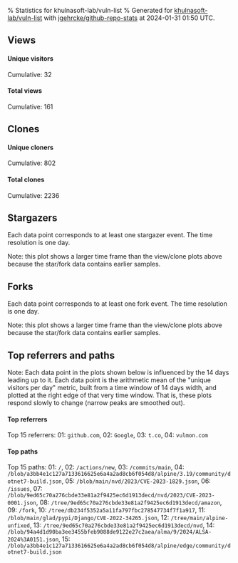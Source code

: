 % Statistics for khulnasoft-lab/vuln-list
% Generated for [khulnasoft-lab/vuln-list](https://github.com/khulnasoft-lab/vuln-list) with [jgehrcke/github-repo-stats](https://github.com/jgehrcke/github-repo-stats) at 2024-01-31 01:50 UTC.


## Views

#### Unique visitors
<div id="chart_views_unique" class="full-width-chart"></div>

Cumulative: 32

#### Total views
<div id="chart_views_total" class="full-width-chart"></div>

Cumulative: 161

<div class="pagebreak-for-print"> </div>

## Clones

#### Unique cloners
<div id="chart_clones_unique" class="full-width-chart"></div>

Cumulative: 802

#### Total clones
<div id="chart_clones_total" class="full-width-chart"></div>

Cumulative: 2236



<div class="pagebreak-for-print"> </div>



## Stargazers

Each data point corresponds to at least one stargazer event.
The time resolution is one day.

<div id="chart_stargazers" class="full-width-chart"></div>


Note: this plot shows a larger time frame than the view/clone plots above because the star/fork data contains earlier samples.



## Forks

Each data point corresponds to at least one fork event.
The time resolution is one day.

<div id="chart_forks" class="full-width-chart"></div>


Note: this plot shows a larger time frame than the view/clone plots above because the star/fork data contains earlier samples.



<div class="pagebreak-for-print"> </div>



## Top referrers and paths


Note: Each data point in the plots shown below is influenced by the 14 days
leading up to it. Each data point is the arithmetic mean of the "unique
visitors per day" metric, built from a time window of 14 days width, and
plotted at the right edge of that very time window. That is, these plots
respond slowly to change (narrow peaks are smoothed out).




#### Top referrers


<div id="chart_referrers_top_n_alltime" class="full-width-chart"></div>

Top 15 referrers: 01: `github.com`, 02: `Google`, 03: `t.co`, 04: `vulmon.com`





#### Top paths


<div id="chart_paths_top_n_alltime" class="full-width-chart"></div>

Top 15 paths: 01: `/`, 02: `/actions/new`, 03: `/commits/main`, 04: `/blob/a3bb4e1c127a7133616625e6a4a2ad8cb6f054d8/alpine/3.19/community/dotnet7-build.json`, 05: `/blob/main/nvd/2023/CVE-2023-1829.json`, 06: `/issues`, 07: `/blob/9ed65c70a276cbde33e81a2f9425ec6d1913decd/nvd/2023/CVE-2023-0001.json`, 08: `/tree/9ed65c70a276cbde33e81a2f9425ec6d1913decd/amazon`, 09: `/fork`, 10: `/tree/db234f5352a5a11fa797fbc278547734f7f1a917`, 11: `/blob/main/glad/pypi/Django/CVE-2022-34265.json`, 12: `/tree/main/alpine-unfixed`, 13: `/tree/9ed65c70a276cbde33e81a2f9425ec6d1913decd/nvd`, 14: `/blob/94a4d1d90ba3ee3455bfeb9088de9122e27c2aea/alma/9/2024/ALSA-2024%3A0151.json`, 15: `/blob/a3bb4e1c127a7133616625e6a4a2ad8cb6f054d8/alpine/edge/community/dotnet7-build.json`


<script type="text/javascript">
    vegaEmbed('#chart_views_unique', {"$schema": "https://vega.github.io/schema/vega-lite/v4.17.0.json", "config": {"arc": {"fill": "#1b1e23"}, "area": {"fill": "#1b1e23"}, "axisBottom": {"domainColor": "#a9b4c4", "gridColor": "#a9b4c4", "labelColor": "#1b1e23", "labelFont": "relative-mono-11-pitch-pro, Menlo, monospace", "tickColor": "#a9b4c4", "titleColor": "#1b1e23", "titleFont": "relative-mono-11-pitch-pro, Menlo, monospace"}, "axisLeft": {"domainColor": "#a9b4c4", "gridColor": "#a9b4c4", "labelColor": "#1b1e23", "labelFont": "relative-mono-11-pitch-pro, Menlo, monospace", "tickColor": "#a9b4c4", "titleColor": "#1b1e23", "titleFont": "relative-mono-11-pitch-pro, Menlo, monospace"}, "axisX": {"grid": false}, "axisY": {"grid": false, "labelBound": true}, "background": "#FFFFFF", "group": {"fill": "#FFFFFF"}, "header": {"fontWeight": 400, "labelFont": "relative-mono-11-pitch-pro, Menlo, monospace", "titleFont": "relative-mono-11-pitch-pro, Menlo, monospace"}, "legend": {"labelFont": "relative-mono-11-pitch-pro, Menlo, monospace", "symbolSize": 200, "symbolType": "circle", "titleFont": "relative-mono-11-pitch-pro, Menlo, monospace"}, "line": {"color": "#1b1e23", "stroke": "#1b1e23"}, "path": {"stroke": "#1b1e23"}, "point": {"color": "#1b1e23", "cursor": "pointer", "filled": true, "size": 20}, "range": {"category": ["#85a2f7", "#ea9755", "#7eb36a", "#f07071", "#bc85d9", "#e587b6", "#a9b4c4", "#d4c05e", "#64b9c4"]}, "style": {"bar": {"fill": "#1b1e23"}, "text": {"font": "relative-mono-11-pitch-pro, Menlo, monospace", "fontWeight": 400}}, "symbol": {"shape": "circle"}, "title": {"anchor": "start", "font": "relative-mono-11-pitch-pro, Menlo, monospace", "fontWeight": 400}, "trail": {"color": "#1b1e23", "stroke": "#1b1e23"}, "view": {"stroke": null}}, "data": {"name": "data-cc42e04241f403ff7c2146c8383f7d84"}, "datasets": {"data-cc42e04241f403ff7c2146c8383f7d84": [{"time": "2023-12-21T00:00:00+00:00", "views_total": 0, "views_unique": 0}, {"time": "2023-12-22T00:00:00+00:00", "views_total": 23, "views_unique": 1}, {"time": "2023-12-23T00:00:00+00:00", "views_total": 0, "views_unique": 0}, {"time": "2023-12-24T00:00:00+00:00", "views_total": 3, "views_unique": 1}, {"time": "2023-12-25T00:00:00+00:00", "views_total": 1, "views_unique": 1}, {"time": "2023-12-26T00:00:00+00:00", "views_total": 0, "views_unique": 0}, {"time": "2023-12-27T00:00:00+00:00", "views_total": 4, "views_unique": 2}, {"time": "2023-12-28T00:00:00+00:00", "views_total": 6, "views_unique": 1}, {"time": "2023-12-29T00:00:00+00:00", "views_total": 19, "views_unique": 3}, {"time": "2023-12-30T00:00:00+00:00", "views_total": 0, "views_unique": 0}, {"time": "2023-12-31T00:00:00+00:00", "views_total": 1, "views_unique": 1}, {"time": "2024-01-01T00:00:00+00:00", "views_total": 0, "views_unique": 0}, {"time": "2024-01-02T00:00:00+00:00", "views_total": 1, "views_unique": 1}, {"time": "2024-01-03T00:00:00+00:00", "views_total": 2, "views_unique": 1}, {"time": "2024-01-04T00:00:00+00:00", "views_total": 5, "views_unique": 2}, {"time": "2024-01-05T00:00:00+00:00", "views_total": 43, "views_unique": 2}, {"time": "2024-01-06T00:00:00+00:00", "views_total": 0, "views_unique": 0}, {"time": "2024-01-07T00:00:00+00:00", "views_total": 0, "views_unique": 0}, {"time": "2024-01-08T00:00:00+00:00", "views_total": 2, "views_unique": 1}, {"time": "2024-01-09T00:00:00+00:00", "views_total": 0, "views_unique": 0}, {"time": "2024-01-10T00:00:00+00:00", "views_total": 2, "views_unique": 1}, {"time": "2024-01-11T00:00:00+00:00", "views_total": 0, "views_unique": 0}, {"time": "2024-01-12T00:00:00+00:00", "views_total": 0, "views_unique": 0}, {"time": "2024-01-13T00:00:00+00:00", "views_total": 1, "views_unique": 1}, {"time": "2024-01-14T00:00:00+00:00", "views_total": 0, "views_unique": 0}, {"time": "2024-01-15T00:00:00+00:00", "views_total": 10, "views_unique": 2}, {"time": "2024-01-16T00:00:00+00:00", "views_total": 0, "views_unique": 0}, {"time": "2024-01-17T00:00:00+00:00", "views_total": 1, "views_unique": 1}, {"time": "2024-01-18T00:00:00+00:00", "views_total": 0, "views_unique": 0}, {"time": "2024-01-19T00:00:00+00:00", "views_total": 3, "views_unique": 1}, {"time": "2024-01-20T00:00:00+00:00", "views_total": 0, "views_unique": 0}, {"time": "2024-01-21T00:00:00+00:00", "views_total": 1, "views_unique": 1}, {"time": "2024-01-22T00:00:00+00:00", "views_total": 4, "views_unique": 2}, {"time": "2024-01-23T00:00:00+00:00", "views_total": 0, "views_unique": 0}, {"time": "2024-01-24T00:00:00+00:00", "views_total": 0, "views_unique": 0}, {"time": "2024-01-26T00:00:00+00:00", "views_total": 15, "views_unique": 1}, {"time": "2024-01-27T00:00:00+00:00", "views_total": 1, "views_unique": 1}, {"time": "2024-01-28T00:00:00+00:00", "views_total": 6, "views_unique": 1}, {"time": "2024-01-29T00:00:00+00:00", "views_total": 1, "views_unique": 1}, {"time": "2024-01-30T00:00:00+00:00", "views_total": 6, "views_unique": 2}]}, "encoding": {"tooltip": [{"field": "views_unique", "format": ".1f", "title": "views (u)", "type": "quantitative"}, {"field": "time", "format": "%B %e, %Y", "title": "date", "type": "temporal"}], "x": {"axis": {"labelAngle": 25}, "field": "time", "scale": {"domain": ["2023-12-21", "2024-01-30"]}, "timeUnit": "yearmonthdate", "title": "date", "type": "temporal"}, "y": {"axis": {}, "field": "views_unique", "scale": {"domain": [0, 3.3000000000000003], "type": "linear", "zero": true}, "title": "unique views per day", "type": "quantitative"}}, "height": 200, "mark": {"point": true, "type": "line"}, "padding": 10, "width": "container"}, {"actions": false, "renderer": "svg"}).catch(console.error);
vegaEmbed('#chart_views_total', {"$schema": "https://vega.github.io/schema/vega-lite/v4.17.0.json", "config": {"arc": {"fill": "#1b1e23"}, "area": {"fill": "#1b1e23"}, "axisBottom": {"domainColor": "#a9b4c4", "gridColor": "#a9b4c4", "labelColor": "#1b1e23", "labelFont": "relative-mono-11-pitch-pro, Menlo, monospace", "tickColor": "#a9b4c4", "titleColor": "#1b1e23", "titleFont": "relative-mono-11-pitch-pro, Menlo, monospace"}, "axisLeft": {"domainColor": "#a9b4c4", "gridColor": "#a9b4c4", "labelColor": "#1b1e23", "labelFont": "relative-mono-11-pitch-pro, Menlo, monospace", "tickColor": "#a9b4c4", "titleColor": "#1b1e23", "titleFont": "relative-mono-11-pitch-pro, Menlo, monospace"}, "axisX": {"grid": false}, "axisY": {"grid": false, "labelBound": true}, "background": "#FFFFFF", "group": {"fill": "#FFFFFF"}, "header": {"fontWeight": 400, "labelFont": "relative-mono-11-pitch-pro, Menlo, monospace", "titleFont": "relative-mono-11-pitch-pro, Menlo, monospace"}, "legend": {"labelFont": "relative-mono-11-pitch-pro, Menlo, monospace", "symbolSize": 200, "symbolType": "circle", "titleFont": "relative-mono-11-pitch-pro, Menlo, monospace"}, "line": {"color": "#1b1e23", "stroke": "#1b1e23"}, "path": {"stroke": "#1b1e23"}, "point": {"color": "#1b1e23", "cursor": "pointer", "filled": true, "size": 20}, "range": {"category": ["#85a2f7", "#ea9755", "#7eb36a", "#f07071", "#bc85d9", "#e587b6", "#a9b4c4", "#d4c05e", "#64b9c4"]}, "style": {"bar": {"fill": "#1b1e23"}, "text": {"font": "relative-mono-11-pitch-pro, Menlo, monospace", "fontWeight": 400}}, "symbol": {"shape": "circle"}, "title": {"anchor": "start", "font": "relative-mono-11-pitch-pro, Menlo, monospace", "fontWeight": 400}, "trail": {"color": "#1b1e23", "stroke": "#1b1e23"}, "view": {"stroke": null}}, "data": {"name": "data-cc42e04241f403ff7c2146c8383f7d84"}, "datasets": {"data-cc42e04241f403ff7c2146c8383f7d84": [{"time": "2023-12-21T00:00:00+00:00", "views_total": 0, "views_unique": 0}, {"time": "2023-12-22T00:00:00+00:00", "views_total": 23, "views_unique": 1}, {"time": "2023-12-23T00:00:00+00:00", "views_total": 0, "views_unique": 0}, {"time": "2023-12-24T00:00:00+00:00", "views_total": 3, "views_unique": 1}, {"time": "2023-12-25T00:00:00+00:00", "views_total": 1, "views_unique": 1}, {"time": "2023-12-26T00:00:00+00:00", "views_total": 0, "views_unique": 0}, {"time": "2023-12-27T00:00:00+00:00", "views_total": 4, "views_unique": 2}, {"time": "2023-12-28T00:00:00+00:00", "views_total": 6, "views_unique": 1}, {"time": "2023-12-29T00:00:00+00:00", "views_total": 19, "views_unique": 3}, {"time": "2023-12-30T00:00:00+00:00", "views_total": 0, "views_unique": 0}, {"time": "2023-12-31T00:00:00+00:00", "views_total": 1, "views_unique": 1}, {"time": "2024-01-01T00:00:00+00:00", "views_total": 0, "views_unique": 0}, {"time": "2024-01-02T00:00:00+00:00", "views_total": 1, "views_unique": 1}, {"time": "2024-01-03T00:00:00+00:00", "views_total": 2, "views_unique": 1}, {"time": "2024-01-04T00:00:00+00:00", "views_total": 5, "views_unique": 2}, {"time": "2024-01-05T00:00:00+00:00", "views_total": 43, "views_unique": 2}, {"time": "2024-01-06T00:00:00+00:00", "views_total": 0, "views_unique": 0}, {"time": "2024-01-07T00:00:00+00:00", "views_total": 0, "views_unique": 0}, {"time": "2024-01-08T00:00:00+00:00", "views_total": 2, "views_unique": 1}, {"time": "2024-01-09T00:00:00+00:00", "views_total": 0, "views_unique": 0}, {"time": "2024-01-10T00:00:00+00:00", "views_total": 2, "views_unique": 1}, {"time": "2024-01-11T00:00:00+00:00", "views_total": 0, "views_unique": 0}, {"time": "2024-01-12T00:00:00+00:00", "views_total": 0, "views_unique": 0}, {"time": "2024-01-13T00:00:00+00:00", "views_total": 1, "views_unique": 1}, {"time": "2024-01-14T00:00:00+00:00", "views_total": 0, "views_unique": 0}, {"time": "2024-01-15T00:00:00+00:00", "views_total": 10, "views_unique": 2}, {"time": "2024-01-16T00:00:00+00:00", "views_total": 0, "views_unique": 0}, {"time": "2024-01-17T00:00:00+00:00", "views_total": 1, "views_unique": 1}, {"time": "2024-01-18T00:00:00+00:00", "views_total": 0, "views_unique": 0}, {"time": "2024-01-19T00:00:00+00:00", "views_total": 3, "views_unique": 1}, {"time": "2024-01-20T00:00:00+00:00", "views_total": 0, "views_unique": 0}, {"time": "2024-01-21T00:00:00+00:00", "views_total": 1, "views_unique": 1}, {"time": "2024-01-22T00:00:00+00:00", "views_total": 4, "views_unique": 2}, {"time": "2024-01-23T00:00:00+00:00", "views_total": 0, "views_unique": 0}, {"time": "2024-01-24T00:00:00+00:00", "views_total": 0, "views_unique": 0}, {"time": "2024-01-26T00:00:00+00:00", "views_total": 15, "views_unique": 1}, {"time": "2024-01-27T00:00:00+00:00", "views_total": 1, "views_unique": 1}, {"time": "2024-01-28T00:00:00+00:00", "views_total": 6, "views_unique": 1}, {"time": "2024-01-29T00:00:00+00:00", "views_total": 1, "views_unique": 1}, {"time": "2024-01-30T00:00:00+00:00", "views_total": 6, "views_unique": 2}]}, "encoding": {"tooltip": [{"field": "views_total", "format": ".1f", "title": "views (t)", "type": "quantitative"}, {"field": "time", "format": "%B %e, %Y", "title": "date", "type": "temporal"}], "x": {"axis": {"labelAngle": 25}, "field": "time", "scale": {"domain": ["2023-12-21", "2024-01-30"]}, "timeUnit": "yearmonthdate", "title": "date", "type": "temporal"}, "y": {"axis": {}, "field": "views_total", "scale": {"domain": [0, 47.300000000000004], "type": "linear", "zero": true}, "title": "total views per day", "type": "quantitative"}}, "height": 200, "mark": {"point": true, "type": "line"}, "padding": 10, "width": "container"}, {"actions": false, "renderer": "svg"}).catch(console.error);
vegaEmbed('#chart_clones_unique', {"$schema": "https://vega.github.io/schema/vega-lite/v4.17.0.json", "config": {"arc": {"fill": "#1b1e23"}, "area": {"fill": "#1b1e23"}, "axisBottom": {"domainColor": "#a9b4c4", "gridColor": "#a9b4c4", "labelColor": "#1b1e23", "labelFont": "relative-mono-11-pitch-pro, Menlo, monospace", "tickColor": "#a9b4c4", "titleColor": "#1b1e23", "titleFont": "relative-mono-11-pitch-pro, Menlo, monospace"}, "axisLeft": {"domainColor": "#a9b4c4", "gridColor": "#a9b4c4", "labelColor": "#1b1e23", "labelFont": "relative-mono-11-pitch-pro, Menlo, monospace", "tickColor": "#a9b4c4", "titleColor": "#1b1e23", "titleFont": "relative-mono-11-pitch-pro, Menlo, monospace"}, "axisX": {"grid": false}, "axisY": {"grid": false, "labelBound": true}, "background": "#FFFFFF", "group": {"fill": "#FFFFFF"}, "header": {"fontWeight": 400, "labelFont": "relative-mono-11-pitch-pro, Menlo, monospace", "titleFont": "relative-mono-11-pitch-pro, Menlo, monospace"}, "legend": {"labelFont": "relative-mono-11-pitch-pro, Menlo, monospace", "symbolSize": 200, "symbolType": "circle", "titleFont": "relative-mono-11-pitch-pro, Menlo, monospace"}, "line": {"color": "#1b1e23", "stroke": "#1b1e23"}, "path": {"stroke": "#1b1e23"}, "point": {"color": "#1b1e23", "cursor": "pointer", "filled": true, "size": 20}, "range": {"category": ["#85a2f7", "#ea9755", "#7eb36a", "#f07071", "#bc85d9", "#e587b6", "#a9b4c4", "#d4c05e", "#64b9c4"]}, "style": {"bar": {"fill": "#1b1e23"}, "text": {"font": "relative-mono-11-pitch-pro, Menlo, monospace", "fontWeight": 400}}, "symbol": {"shape": "circle"}, "title": {"anchor": "start", "font": "relative-mono-11-pitch-pro, Menlo, monospace", "fontWeight": 400}, "trail": {"color": "#1b1e23", "stroke": "#1b1e23"}, "view": {"stroke": null}}, "data": {"name": "data-2cd2007bde6a9d6da8f7c0dbcefc75d9"}, "datasets": {"data-2cd2007bde6a9d6da8f7c0dbcefc75d9": [{"clones_total": 4, "clones_unique": 3, "time": "2023-12-21T00:00:00+00:00"}, {"clones_total": 82, "clones_unique": 30, "time": "2023-12-22T00:00:00+00:00"}, {"clones_total": 31, "clones_unique": 9, "time": "2023-12-23T00:00:00+00:00"}, {"clones_total": 69, "clones_unique": 21, "time": "2023-12-24T00:00:00+00:00"}, {"clones_total": 68, "clones_unique": 23, "time": "2023-12-25T00:00:00+00:00"}, {"clones_total": 47, "clones_unique": 15, "time": "2023-12-26T00:00:00+00:00"}, {"clones_total": 53, "clones_unique": 19, "time": "2023-12-27T00:00:00+00:00"}, {"clones_total": 53, "clones_unique": 18, "time": "2023-12-28T00:00:00+00:00"}, {"clones_total": 67, "clones_unique": 23, "time": "2023-12-29T00:00:00+00:00"}, {"clones_total": 50, "clones_unique": 20, "time": "2023-12-30T00:00:00+00:00"}, {"clones_total": 43, "clones_unique": 14, "time": "2023-12-31T00:00:00+00:00"}, {"clones_total": 49, "clones_unique": 14, "time": "2024-01-01T00:00:00+00:00"}, {"clones_total": 59, "clones_unique": 20, "time": "2024-01-02T00:00:00+00:00"}, {"clones_total": 79, "clones_unique": 29, "time": "2024-01-03T00:00:00+00:00"}, {"clones_total": 72, "clones_unique": 27, "time": "2024-01-04T00:00:00+00:00"}, {"clones_total": 53, "clones_unique": 18, "time": "2024-01-05T00:00:00+00:00"}, {"clones_total": 70, "clones_unique": 22, "time": "2024-01-06T00:00:00+00:00"}, {"clones_total": 59, "clones_unique": 18, "time": "2024-01-07T00:00:00+00:00"}, {"clones_total": 60, "clones_unique": 20, "time": "2024-01-08T00:00:00+00:00"}, {"clones_total": 58, "clones_unique": 22, "time": "2024-01-09T00:00:00+00:00"}, {"clones_total": 72, "clones_unique": 23, "time": "2024-01-10T00:00:00+00:00"}, {"clones_total": 74, "clones_unique": 31, "time": "2024-01-11T00:00:00+00:00"}, {"clones_total": 77, "clones_unique": 34, "time": "2024-01-12T00:00:00+00:00"}, {"clones_total": 56, "clones_unique": 20, "time": "2024-01-13T00:00:00+00:00"}, {"clones_total": 48, "clones_unique": 19, "time": "2024-01-14T00:00:00+00:00"}, {"clones_total": 67, "clones_unique": 21, "time": "2024-01-15T00:00:00+00:00"}, {"clones_total": 68, "clones_unique": 24, "time": "2024-01-16T00:00:00+00:00"}, {"clones_total": 82, "clones_unique": 32, "time": "2024-01-17T00:00:00+00:00"}, {"clones_total": 94, "clones_unique": 36, "time": "2024-01-18T00:00:00+00:00"}, {"clones_total": 62, "clones_unique": 19, "time": "2024-01-19T00:00:00+00:00"}, {"clones_total": 38, "clones_unique": 9, "time": "2024-01-20T00:00:00+00:00"}, {"clones_total": 59, "clones_unique": 19, "time": "2024-01-21T00:00:00+00:00"}, {"clones_total": 52, "clones_unique": 22, "time": "2024-01-22T00:00:00+00:00"}, {"clones_total": 16, "clones_unique": 6, "time": "2024-01-23T00:00:00+00:00"}, {"clones_total": 3, "clones_unique": 3, "time": "2024-01-24T00:00:00+00:00"}, {"clones_total": 67, "clones_unique": 26, "time": "2024-01-26T00:00:00+00:00"}, {"clones_total": 46, "clones_unique": 19, "time": "2024-01-27T00:00:00+00:00"}, {"clones_total": 18, "clones_unique": 7, "time": "2024-01-28T00:00:00+00:00"}, {"clones_total": 58, "clones_unique": 24, "time": "2024-01-29T00:00:00+00:00"}, {"clones_total": 53, "clones_unique": 23, "time": "2024-01-30T00:00:00+00:00"}]}, "encoding": {"tooltip": [{"field": "clones_unique", "format": ".1f", "title": "clones (u)", "type": "quantitative"}, {"field": "time", "format": "%B %e, %Y", "title": "date", "type": "temporal"}], "x": {"axis": {"labelAngle": 25}, "field": "time", "scale": {"domain": ["2023-12-21", "2024-01-30"]}, "timeUnit": "yearmonthdate", "title": "date", "type": "temporal"}, "y": {"axis": {}, "field": "clones_unique", "scale": {"domain": [0, 39.6], "type": "linear", "zero": true}, "title": "unique clones per day", "type": "quantitative"}}, "height": 200, "mark": {"point": true, "type": "line"}, "padding": 10, "width": "container"}, {"actions": false, "renderer": "svg"}).catch(console.error);
vegaEmbed('#chart_clones_total', {"$schema": "https://vega.github.io/schema/vega-lite/v4.17.0.json", "config": {"arc": {"fill": "#1b1e23"}, "area": {"fill": "#1b1e23"}, "axisBottom": {"domainColor": "#a9b4c4", "gridColor": "#a9b4c4", "labelColor": "#1b1e23", "labelFont": "relative-mono-11-pitch-pro, Menlo, monospace", "tickColor": "#a9b4c4", "titleColor": "#1b1e23", "titleFont": "relative-mono-11-pitch-pro, Menlo, monospace"}, "axisLeft": {"domainColor": "#a9b4c4", "gridColor": "#a9b4c4", "labelColor": "#1b1e23", "labelFont": "relative-mono-11-pitch-pro, Menlo, monospace", "tickColor": "#a9b4c4", "titleColor": "#1b1e23", "titleFont": "relative-mono-11-pitch-pro, Menlo, monospace"}, "axisX": {"grid": false}, "axisY": {"grid": false, "labelBound": true}, "background": "#FFFFFF", "group": {"fill": "#FFFFFF"}, "header": {"fontWeight": 400, "labelFont": "relative-mono-11-pitch-pro, Menlo, monospace", "titleFont": "relative-mono-11-pitch-pro, Menlo, monospace"}, "legend": {"labelFont": "relative-mono-11-pitch-pro, Menlo, monospace", "symbolSize": 200, "symbolType": "circle", "titleFont": "relative-mono-11-pitch-pro, Menlo, monospace"}, "line": {"color": "#1b1e23", "stroke": "#1b1e23"}, "path": {"stroke": "#1b1e23"}, "point": {"color": "#1b1e23", "cursor": "pointer", "filled": true, "size": 20}, "range": {"category": ["#85a2f7", "#ea9755", "#7eb36a", "#f07071", "#bc85d9", "#e587b6", "#a9b4c4", "#d4c05e", "#64b9c4"]}, "style": {"bar": {"fill": "#1b1e23"}, "text": {"font": "relative-mono-11-pitch-pro, Menlo, monospace", "fontWeight": 400}}, "symbol": {"shape": "circle"}, "title": {"anchor": "start", "font": "relative-mono-11-pitch-pro, Menlo, monospace", "fontWeight": 400}, "trail": {"color": "#1b1e23", "stroke": "#1b1e23"}, "view": {"stroke": null}}, "data": {"name": "data-2cd2007bde6a9d6da8f7c0dbcefc75d9"}, "datasets": {"data-2cd2007bde6a9d6da8f7c0dbcefc75d9": [{"clones_total": 4, "clones_unique": 3, "time": "2023-12-21T00:00:00+00:00"}, {"clones_total": 82, "clones_unique": 30, "time": "2023-12-22T00:00:00+00:00"}, {"clones_total": 31, "clones_unique": 9, "time": "2023-12-23T00:00:00+00:00"}, {"clones_total": 69, "clones_unique": 21, "time": "2023-12-24T00:00:00+00:00"}, {"clones_total": 68, "clones_unique": 23, "time": "2023-12-25T00:00:00+00:00"}, {"clones_total": 47, "clones_unique": 15, "time": "2023-12-26T00:00:00+00:00"}, {"clones_total": 53, "clones_unique": 19, "time": "2023-12-27T00:00:00+00:00"}, {"clones_total": 53, "clones_unique": 18, "time": "2023-12-28T00:00:00+00:00"}, {"clones_total": 67, "clones_unique": 23, "time": "2023-12-29T00:00:00+00:00"}, {"clones_total": 50, "clones_unique": 20, "time": "2023-12-30T00:00:00+00:00"}, {"clones_total": 43, "clones_unique": 14, "time": "2023-12-31T00:00:00+00:00"}, {"clones_total": 49, "clones_unique": 14, "time": "2024-01-01T00:00:00+00:00"}, {"clones_total": 59, "clones_unique": 20, "time": "2024-01-02T00:00:00+00:00"}, {"clones_total": 79, "clones_unique": 29, "time": "2024-01-03T00:00:00+00:00"}, {"clones_total": 72, "clones_unique": 27, "time": "2024-01-04T00:00:00+00:00"}, {"clones_total": 53, "clones_unique": 18, "time": "2024-01-05T00:00:00+00:00"}, {"clones_total": 70, "clones_unique": 22, "time": "2024-01-06T00:00:00+00:00"}, {"clones_total": 59, "clones_unique": 18, "time": "2024-01-07T00:00:00+00:00"}, {"clones_total": 60, "clones_unique": 20, "time": "2024-01-08T00:00:00+00:00"}, {"clones_total": 58, "clones_unique": 22, "time": "2024-01-09T00:00:00+00:00"}, {"clones_total": 72, "clones_unique": 23, "time": "2024-01-10T00:00:00+00:00"}, {"clones_total": 74, "clones_unique": 31, "time": "2024-01-11T00:00:00+00:00"}, {"clones_total": 77, "clones_unique": 34, "time": "2024-01-12T00:00:00+00:00"}, {"clones_total": 56, "clones_unique": 20, "time": "2024-01-13T00:00:00+00:00"}, {"clones_total": 48, "clones_unique": 19, "time": "2024-01-14T00:00:00+00:00"}, {"clones_total": 67, "clones_unique": 21, "time": "2024-01-15T00:00:00+00:00"}, {"clones_total": 68, "clones_unique": 24, "time": "2024-01-16T00:00:00+00:00"}, {"clones_total": 82, "clones_unique": 32, "time": "2024-01-17T00:00:00+00:00"}, {"clones_total": 94, "clones_unique": 36, "time": "2024-01-18T00:00:00+00:00"}, {"clones_total": 62, "clones_unique": 19, "time": "2024-01-19T00:00:00+00:00"}, {"clones_total": 38, "clones_unique": 9, "time": "2024-01-20T00:00:00+00:00"}, {"clones_total": 59, "clones_unique": 19, "time": "2024-01-21T00:00:00+00:00"}, {"clones_total": 52, "clones_unique": 22, "time": "2024-01-22T00:00:00+00:00"}, {"clones_total": 16, "clones_unique": 6, "time": "2024-01-23T00:00:00+00:00"}, {"clones_total": 3, "clones_unique": 3, "time": "2024-01-24T00:00:00+00:00"}, {"clones_total": 67, "clones_unique": 26, "time": "2024-01-26T00:00:00+00:00"}, {"clones_total": 46, "clones_unique": 19, "time": "2024-01-27T00:00:00+00:00"}, {"clones_total": 18, "clones_unique": 7, "time": "2024-01-28T00:00:00+00:00"}, {"clones_total": 58, "clones_unique": 24, "time": "2024-01-29T00:00:00+00:00"}, {"clones_total": 53, "clones_unique": 23, "time": "2024-01-30T00:00:00+00:00"}]}, "encoding": {"tooltip": [{"field": "clones_total", "format": ".1f", "title": "clones (t)", "type": "quantitative"}, {"field": "time", "format": "%B %e, %Y", "title": "date", "type": "temporal"}], "x": {"axis": {"labelAngle": 25}, "field": "time", "scale": {"domain": ["2023-12-21", "2024-01-30"]}, "timeUnit": "yearmonthdate", "title": "date", "type": "temporal"}, "y": {"axis": {}, "field": "clones_total", "scale": {"domain": [0, 103.4], "type": "linear", "zero": true}, "title": "total clones per day", "type": "quantitative"}}, "height": 200, "mark": {"point": true, "type": "line"}, "padding": 10, "width": "container"}, {"actions": false, "renderer": "svg"}).catch(console.error);
vegaEmbed('#chart_stargazers', {"$schema": "https://vega.github.io/schema/vega-lite/v4.17.0.json", "config": {"arc": {"fill": "#1b1e23"}, "area": {"fill": "#1b1e23"}, "axisBottom": {"domainColor": "#a9b4c4", "gridColor": "#a9b4c4", "labelColor": "#1b1e23", "labelFont": "relative-mono-11-pitch-pro, Menlo, monospace", "tickColor": "#a9b4c4", "titleColor": "#1b1e23", "titleFont": "relative-mono-11-pitch-pro, Menlo, monospace"}, "axisLeft": {"domainColor": "#a9b4c4", "gridColor": "#a9b4c4", "labelColor": "#1b1e23", "labelFont": "relative-mono-11-pitch-pro, Menlo, monospace", "tickColor": "#a9b4c4", "titleColor": "#1b1e23", "titleFont": "relative-mono-11-pitch-pro, Menlo, monospace"}, "axisX": {"grid": false}, "axisY": {"grid": false}, "background": "#FFFFFF", "group": {"fill": "#FFFFFF"}, "header": {"fontWeight": 400, "labelFont": "relative-mono-11-pitch-pro, Menlo, monospace", "titleFont": "relative-mono-11-pitch-pro, Menlo, monospace"}, "legend": {"labelFont": "relative-mono-11-pitch-pro, Menlo, monospace", "symbolSize": 200, "symbolType": "circle", "titleFont": "relative-mono-11-pitch-pro, Menlo, monospace"}, "line": {"color": "#1b1e23", "stroke": "#1b1e23"}, "path": {"stroke": "#1b1e23"}, "point": {"color": "#1b1e23", "cursor": "pointer", "filled": true, "size": 50}, "range": {"category": ["#85a2f7", "#ea9755", "#7eb36a", "#f07071", "#bc85d9", "#e587b6", "#a9b4c4", "#d4c05e", "#64b9c4"]}, "style": {"bar": {"fill": "#1b1e23"}, "text": {"font": "relative-mono-11-pitch-pro, Menlo, monospace", "fontWeight": 400}}, "symbol": {"shape": "circle"}, "title": {"anchor": "start", "font": "relative-mono-11-pitch-pro, Menlo, monospace", "fontWeight": 400}, "trail": {"color": "#1b1e23", "stroke": "#1b1e23"}, "view": {"stroke": null}}, "data": {"name": "data-a36090f8cdeae2efce6ab96b73ea86d5"}, "datasets": {"data-a36090f8cdeae2efce6ab96b73ea86d5": [{"stars_cumulative": 1, "time": "2023-12-29T21:30:09+00:00"}]}, "encoding": {"tooltip": [{"field": "stars_cumulative", "format": "d", "title": "stars", "type": "quantitative"}, {"field": "time", "format": "%B %e, %Y", "title": "date", "type": "temporal"}], "x": {"axis": {"labelAngle": 25}, "field": "time", "scale": {"domain": ["2023-10-31", "2024-01-30"]}, "timeUnit": "yearmonthdate", "title": "date", "type": "temporal"}, "y": {"field": "stars_cumulative", "scale": {"domain": [0, 1.1], "zero": true}, "title": "stargazer count (cumulative)", "type": "quantitative"}}, "height": 300, "mark": {"point": true, "type": "line"}, "padding": 10, "width": "container"}, {"actions": false, "renderer": "svg"}).catch(console.error);
vegaEmbed('#chart_forks', {"$schema": "https://vega.github.io/schema/vega-lite/v4.17.0.json", "config": {"arc": {"fill": "#1b1e23"}, "area": {"fill": "#1b1e23"}, "axisBottom": {"domainColor": "#a9b4c4", "gridColor": "#a9b4c4", "labelColor": "#1b1e23", "labelFont": "relative-mono-11-pitch-pro, Menlo, monospace", "tickColor": "#a9b4c4", "titleColor": "#1b1e23", "titleFont": "relative-mono-11-pitch-pro, Menlo, monospace"}, "axisLeft": {"domainColor": "#a9b4c4", "gridColor": "#a9b4c4", "labelColor": "#1b1e23", "labelFont": "relative-mono-11-pitch-pro, Menlo, monospace", "tickColor": "#a9b4c4", "titleColor": "#1b1e23", "titleFont": "relative-mono-11-pitch-pro, Menlo, monospace"}, "axisX": {"grid": false}, "axisY": {"grid": false}, "background": "#FFFFFF", "group": {"fill": "#FFFFFF"}, "header": {"fontWeight": 400, "labelFont": "relative-mono-11-pitch-pro, Menlo, monospace", "titleFont": "relative-mono-11-pitch-pro, Menlo, monospace"}, "legend": {"labelFont": "relative-mono-11-pitch-pro, Menlo, monospace", "symbolSize": 200, "symbolType": "circle", "titleFont": "relative-mono-11-pitch-pro, Menlo, monospace"}, "line": {"color": "#1b1e23", "stroke": "#1b1e23"}, "path": {"stroke": "#1b1e23"}, "point": {"color": "#1b1e23", "cursor": "pointer", "filled": true, "size": 50}, "range": {"category": ["#85a2f7", "#ea9755", "#7eb36a", "#f07071", "#bc85d9", "#e587b6", "#a9b4c4", "#d4c05e", "#64b9c4"]}, "style": {"bar": {"fill": "#1b1e23"}, "text": {"font": "relative-mono-11-pitch-pro, Menlo, monospace", "fontWeight": 400}}, "symbol": {"shape": "circle"}, "title": {"anchor": "start", "font": "relative-mono-11-pitch-pro, Menlo, monospace", "fontWeight": 400}, "trail": {"color": "#1b1e23", "stroke": "#1b1e23"}, "view": {"stroke": null}}, "data": {"name": "data-92907aaae219e957e5ca00fa90ebfd2e"}, "datasets": {"data-92907aaae219e957e5ca00fa90ebfd2e": [{"forks_cumulative": 1, "time": "2023-10-31T11:33:17+00:00"}, {"forks_cumulative": 2, "time": "2024-01-22T07:04:36+00:00"}]}, "encoding": {"tooltip": [{"field": "forks_cumulative", "format": "d", "title": "forks", "type": "quantitative"}, {"field": "time", "format": "%B %e, %Y", "title": "date", "type": "temporal"}], "x": {"axis": {"labelAngle": 25}, "field": "time", "scale": {"domain": ["2023-10-31", "2024-01-30"]}, "timeUnit": "yearmonthdate", "title": "date", "type": "temporal"}, "y": {"field": "forks_cumulative", "scale": {"domain": [0, 2.2], "zero": true}, "title": "fork count (cumulative)", "type": "quantitative"}}, "height": 300, "mark": {"point": true, "type": "line"}, "padding": 10, "width": "container"}, {"actions": false, "renderer": "svg"}).catch(console.error);
vegaEmbed('#chart_referrers_top_n_alltime', {"$schema": "https://vega.github.io/schema/vega-lite/v4.17.0.json", "config": {"arc": {"fill": "#1b1e23"}, "area": {"fill": "#1b1e23"}, "axisBottom": {"domainColor": "#a9b4c4", "gridColor": "#a9b4c4", "labelColor": "#1b1e23", "labelFont": "relative-mono-11-pitch-pro, Menlo, monospace", "tickColor": "#a9b4c4", "titleColor": "#1b1e23", "titleFont": "relative-mono-11-pitch-pro, Menlo, monospace"}, "axisLeft": {"domainColor": "#a9b4c4", "gridColor": "#a9b4c4", "labelColor": "#1b1e23", "labelFont": "relative-mono-11-pitch-pro, Menlo, monospace", "tickColor": "#a9b4c4", "titleColor": "#1b1e23", "titleFont": "relative-mono-11-pitch-pro, Menlo, monospace"}, "axisX": {"grid": false}, "axisY": {"grid": false}, "background": "#FFFFFF", "group": {"fill": "#FFFFFF"}, "header": {"fontWeight": 400, "labelFont": "relative-mono-11-pitch-pro, Menlo, monospace", "titleFont": "relative-mono-11-pitch-pro, Menlo, monospace"}, "legend": {"labelFont": "relative-mono-11-pitch-pro, Menlo, monospace", "symbolSize": 200, "symbolType": "circle", "titleFont": "relative-mono-11-pitch-pro, Menlo, monospace"}, "line": {"color": "#1b1e23", "stroke": "#1b1e23"}, "path": {"stroke": "#1b1e23"}, "point": {"color": "#1b1e23", "cursor": "pointer", "filled": true, "size": 30}, "range": {"category": ["#85a2f7", "#ea9755", "#7eb36a", "#f07071", "#bc85d9", "#e587b6", "#a9b4c4", "#d4c05e", "#64b9c4"]}, "style": {"bar": {"fill": "#1b1e23"}, "text": {"font": "relative-mono-11-pitch-pro, Menlo, monospace", "fontWeight": 400}}, "symbol": {"shape": "circle"}, "title": {"anchor": "start", "font": "relative-mono-11-pitch-pro, Menlo, monospace", "fontWeight": 400}, "trail": {"color": "#1b1e23", "stroke": "#1b1e23"}, "view": {"stroke": null}}, "data": {"name": "data-049a9867e734156e47db6e93fed62eb3"}, "datasets": {"data-049a9867e734156e47db6e93fed62eb3": [{"referrer": "github.com", "time": "2024-01-04T00:00:00+00:00", "views_unique": 6.0, "views_unique_norm": 0.42857142857142855}, {"referrer": "github.com", "time": "2024-01-05T00:00:00+00:00", "views_unique": 5.0, "views_unique_norm": 0.35714285714285715}, {"referrer": "github.com", "time": "2024-01-06T00:00:00+00:00", "views_unique": 6.0, "views_unique_norm": 0.42857142857142855}, {"referrer": "github.com", "time": "2024-01-07T00:00:00+00:00", "views_unique": 7.0, "views_unique_norm": 0.5}, {"referrer": "github.com", "time": "2024-01-08T00:00:00+00:00", "views_unique": 6.0, "views_unique_norm": 0.42857142857142855}, {"referrer": "github.com", "time": "2024-01-09T00:00:00+00:00", "views_unique": 6.0, "views_unique_norm": 0.42857142857142855}, {"referrer": "github.com", "time": "2024-01-10T00:00:00+00:00", "views_unique": 6.0, "views_unique_norm": 0.42857142857142855}, {"referrer": "github.com", "time": "2024-01-11T00:00:00+00:00", "views_unique": 5.0, "views_unique_norm": 0.35714285714285715}, {"referrer": "github.com", "time": "2024-01-12T00:00:00+00:00", "views_unique": 5.0, "views_unique_norm": 0.35714285714285715}, {"referrer": "github.com", "time": "2024-01-13T00:00:00+00:00", "views_unique": 5.0, "views_unique_norm": 0.35714285714285715}, {"referrer": "github.com", "time": "2024-01-14T00:00:00+00:00", "views_unique": 5.0, "views_unique_norm": 0.35714285714285715}, {"referrer": "github.com", "time": "2024-01-15T00:00:00+00:00", "views_unique": 6.0, "views_unique_norm": 0.42857142857142855}, {"referrer": "github.com", "time": "2024-01-16T00:00:00+00:00", "views_unique": 5.0, "views_unique_norm": 0.35714285714285715}, {"referrer": "github.com", "time": "2024-01-17T00:00:00+00:00", "views_unique": 5.0, "views_unique_norm": 0.35714285714285715}, {"referrer": "github.com", "time": "2024-01-18T00:00:00+00:00", "views_unique": 4.0, "views_unique_norm": 0.2857142857142857}, {"referrer": "github.com", "time": "2024-01-19T00:00:00+00:00", "views_unique": 3.0, "views_unique_norm": 0.21428571428571427}, {"referrer": "github.com", "time": "2024-01-20T00:00:00+00:00", "views_unique": 3.0, "views_unique_norm": 0.21428571428571427}, {"referrer": "github.com", "time": "2024-01-21T00:00:00+00:00", "views_unique": 3.0, "views_unique_norm": 0.21428571428571427}, {"referrer": "github.com", "time": "2024-01-22T00:00:00+00:00", "views_unique": 2.0, "views_unique_norm": 0.14285714285714285}, {"referrer": "github.com", "time": "2024-01-23T00:00:00+00:00", "views_unique": 3.0, "views_unique_norm": 0.21428571428571427}, {"referrer": "github.com", "time": "2024-01-24T00:00:00+00:00", "views_unique": 3.0, "views_unique_norm": 0.21428571428571427}, {"referrer": "github.com", "time": "2024-01-25T00:00:00+00:00", "views_unique": 3.0, "views_unique_norm": 0.21428571428571427}, {"referrer": "github.com", "time": "2024-01-26T00:00:00+00:00", "views_unique": 3.0, "views_unique_norm": 0.21428571428571427}, {"referrer": "github.com", "time": "2024-01-27T00:00:00+00:00", "views_unique": 3.0, "views_unique_norm": 0.21428571428571427}, {"referrer": "github.com", "time": "2024-01-28T00:00:00+00:00", "views_unique": 3.0, "views_unique_norm": 0.21428571428571427}, {"referrer": "github.com", "time": "2024-01-29T00:00:00+00:00", "views_unique": 2.0, "views_unique_norm": 0.14285714285714285}, {"referrer": "github.com", "time": "2024-01-30T00:00:00+00:00", "views_unique": 2.0, "views_unique_norm": 0.14285714285714285}, {"referrer": "github.com", "time": "2024-01-31T00:00:00+00:00", "views_unique": 1.0, "views_unique_norm": 0.07142857142857142}, {"referrer": "Google", "time": "2024-01-04T00:00:00+00:00", "views_unique": null, "views_unique_norm": null}, {"referrer": "Google", "time": "2024-01-05T00:00:00+00:00", "views_unique": null, "views_unique_norm": null}, {"referrer": "Google", "time": "2024-01-06T00:00:00+00:00", "views_unique": null, "views_unique_norm": null}, {"referrer": "Google", "time": "2024-01-07T00:00:00+00:00", "views_unique": null, "views_unique_norm": null}, {"referrer": "Google", "time": "2024-01-08T00:00:00+00:00", "views_unique": null, "views_unique_norm": null}, {"referrer": "Google", "time": "2024-01-09T00:00:00+00:00", "views_unique": null, "views_unique_norm": null}, {"referrer": "Google", "time": "2024-01-10T00:00:00+00:00", "views_unique": null, "views_unique_norm": null}, {"referrer": "Google", "time": "2024-01-11T00:00:00+00:00", "views_unique": null, "views_unique_norm": null}, {"referrer": "Google", "time": "2024-01-12T00:00:00+00:00", "views_unique": null, "views_unique_norm": null}, {"referrer": "Google", "time": "2024-01-13T00:00:00+00:00", "views_unique": null, "views_unique_norm": null}, {"referrer": "Google", "time": "2024-01-14T00:00:00+00:00", "views_unique": null, "views_unique_norm": null}, {"referrer": "Google", "time": "2024-01-15T00:00:00+00:00", "views_unique": null, "views_unique_norm": null}, {"referrer": "Google", "time": "2024-01-16T00:00:00+00:00", "views_unique": null, "views_unique_norm": null}, {"referrer": "Google", "time": "2024-01-17T00:00:00+00:00", "views_unique": 1.0, "views_unique_norm": 0.07142857142857142}, {"referrer": "Google", "time": "2024-01-18T00:00:00+00:00", "views_unique": 1.0, "views_unique_norm": 0.07142857142857142}, {"referrer": "Google", "time": "2024-01-19T00:00:00+00:00", "views_unique": 1.0, "views_unique_norm": 0.07142857142857142}, {"referrer": "Google", "time": "2024-01-20T00:00:00+00:00", "views_unique": 1.0, "views_unique_norm": 0.07142857142857142}, {"referrer": "Google", "time": "2024-01-21T00:00:00+00:00", "views_unique": 1.0, "views_unique_norm": 0.07142857142857142}, {"referrer": "Google", "time": "2024-01-22T00:00:00+00:00", "views_unique": 1.0, "views_unique_norm": 0.07142857142857142}, {"referrer": "Google", "time": "2024-01-23T00:00:00+00:00", "views_unique": 1.0, "views_unique_norm": 0.07142857142857142}, {"referrer": "Google", "time": "2024-01-24T00:00:00+00:00", "views_unique": 2.0, "views_unique_norm": 0.14285714285714285}, {"referrer": "Google", "time": "2024-01-25T00:00:00+00:00", "views_unique": 2.0, "views_unique_norm": 0.14285714285714285}, {"referrer": "Google", "time": "2024-01-26T00:00:00+00:00", "views_unique": 2.0, "views_unique_norm": 0.14285714285714285}, {"referrer": "Google", "time": "2024-01-27T00:00:00+00:00", "views_unique": 2.0, "views_unique_norm": 0.14285714285714285}, {"referrer": "Google", "time": "2024-01-28T00:00:00+00:00", "views_unique": 2.0, "views_unique_norm": 0.14285714285714285}, {"referrer": "Google", "time": "2024-01-29T00:00:00+00:00", "views_unique": 1.0, "views_unique_norm": 0.07142857142857142}, {"referrer": "Google", "time": "2024-01-30T00:00:00+00:00", "views_unique": 1.0, "views_unique_norm": 0.07142857142857142}, {"referrer": "Google", "time": "2024-01-31T00:00:00+00:00", "views_unique": 1.0, "views_unique_norm": 0.07142857142857142}, {"referrer": "t.co", "time": "2024-01-04T00:00:00+00:00", "views_unique": 1.0, "views_unique_norm": 0.07142857142857142}, {"referrer": "t.co", "time": "2024-01-05T00:00:00+00:00", "views_unique": 1.0, "views_unique_norm": 0.07142857142857142}, {"referrer": "t.co", "time": "2024-01-06T00:00:00+00:00", "views_unique": 1.0, "views_unique_norm": 0.07142857142857142}, {"referrer": "t.co", "time": "2024-01-07T00:00:00+00:00", "views_unique": 1.0, "views_unique_norm": 0.07142857142857142}, {"referrer": "t.co", "time": "2024-01-08T00:00:00+00:00", "views_unique": 1.0, "views_unique_norm": 0.07142857142857142}, {"referrer": "t.co", "time": "2024-01-09T00:00:00+00:00", "views_unique": 1.0, "views_unique_norm": 0.07142857142857142}, {"referrer": "t.co", "time": "2024-01-10T00:00:00+00:00", "views_unique": null, "views_unique_norm": null}, {"referrer": "t.co", "time": "2024-01-11T00:00:00+00:00", "views_unique": null, "views_unique_norm": null}, {"referrer": "t.co", "time": "2024-01-12T00:00:00+00:00", "views_unique": null, "views_unique_norm": null}, {"referrer": "t.co", "time": "2024-01-13T00:00:00+00:00", "views_unique": null, "views_unique_norm": null}, {"referrer": "t.co", "time": "2024-01-14T00:00:00+00:00", "views_unique": null, "views_unique_norm": null}, {"referrer": "t.co", "time": "2024-01-15T00:00:00+00:00", "views_unique": null, "views_unique_norm": null}, {"referrer": "t.co", "time": "2024-01-16T00:00:00+00:00", "views_unique": null, "views_unique_norm": null}, {"referrer": "t.co", "time": "2024-01-17T00:00:00+00:00", "views_unique": null, "views_unique_norm": null}, {"referrer": "t.co", "time": "2024-01-18T00:00:00+00:00", "views_unique": null, "views_unique_norm": null}, {"referrer": "t.co", "time": "2024-01-19T00:00:00+00:00", "views_unique": null, "views_unique_norm": null}, {"referrer": "t.co", "time": "2024-01-20T00:00:00+00:00", "views_unique": null, "views_unique_norm": null}, {"referrer": "t.co", "time": "2024-01-21T00:00:00+00:00", "views_unique": null, "views_unique_norm": null}, {"referrer": "t.co", "time": "2024-01-22T00:00:00+00:00", "views_unique": null, "views_unique_norm": null}, {"referrer": "t.co", "time": "2024-01-23T00:00:00+00:00", "views_unique": null, "views_unique_norm": null}, {"referrer": "t.co", "time": "2024-01-24T00:00:00+00:00", "views_unique": null, "views_unique_norm": null}, {"referrer": "t.co", "time": "2024-01-25T00:00:00+00:00", "views_unique": null, "views_unique_norm": null}, {"referrer": "t.co", "time": "2024-01-26T00:00:00+00:00", "views_unique": null, "views_unique_norm": null}, {"referrer": "t.co", "time": "2024-01-27T00:00:00+00:00", "views_unique": null, "views_unique_norm": null}, {"referrer": "t.co", "time": "2024-01-28T00:00:00+00:00", "views_unique": null, "views_unique_norm": null}, {"referrer": "t.co", "time": "2024-01-29T00:00:00+00:00", "views_unique": null, "views_unique_norm": null}, {"referrer": "t.co", "time": "2024-01-30T00:00:00+00:00", "views_unique": null, "views_unique_norm": null}, {"referrer": "t.co", "time": "2024-01-31T00:00:00+00:00", "views_unique": null, "views_unique_norm": null}, {"referrer": "vulmon.com", "time": "2024-01-04T00:00:00+00:00", "views_unique": null, "views_unique_norm": null}, {"referrer": "vulmon.com", "time": "2024-01-05T00:00:00+00:00", "views_unique": null, "views_unique_norm": null}, {"referrer": "vulmon.com", "time": "2024-01-06T00:00:00+00:00", "views_unique": null, "views_unique_norm": null}, {"referrer": "vulmon.com", "time": "2024-01-07T00:00:00+00:00", "views_unique": null, "views_unique_norm": null}, {"referrer": "vulmon.com", "time": "2024-01-08T00:00:00+00:00", "views_unique": null, "views_unique_norm": null}, {"referrer": "vulmon.com", "time": "2024-01-09T00:00:00+00:00", "views_unique": null, "views_unique_norm": null}, {"referrer": "vulmon.com", "time": "2024-01-10T00:00:00+00:00", "views_unique": null, "views_unique_norm": null}, {"referrer": "vulmon.com", "time": "2024-01-11T00:00:00+00:00", "views_unique": null, "views_unique_norm": null}, {"referrer": "vulmon.com", "time": "2024-01-12T00:00:00+00:00", "views_unique": null, "views_unique_norm": null}, {"referrer": "vulmon.com", "time": "2024-01-13T00:00:00+00:00", "views_unique": null, "views_unique_norm": null}, {"referrer": "vulmon.com", "time": "2024-01-14T00:00:00+00:00", "views_unique": null, "views_unique_norm": null}, {"referrer": "vulmon.com", "time": "2024-01-15T00:00:00+00:00", "views_unique": null, "views_unique_norm": null}, {"referrer": "vulmon.com", "time": "2024-01-16T00:00:00+00:00", "views_unique": null, "views_unique_norm": null}, {"referrer": "vulmon.com", "time": "2024-01-17T00:00:00+00:00", "views_unique": null, "views_unique_norm": null}, {"referrer": "vulmon.com", "time": "2024-01-18T00:00:00+00:00", "views_unique": null, "views_unique_norm": null}, {"referrer": "vulmon.com", "time": "2024-01-19T00:00:00+00:00", "views_unique": null, "views_unique_norm": null}, {"referrer": "vulmon.com", "time": "2024-01-20T00:00:00+00:00", "views_unique": null, "views_unique_norm": null}, {"referrer": "vulmon.com", "time": "2024-01-21T00:00:00+00:00", "views_unique": null, "views_unique_norm": null}, {"referrer": "vulmon.com", "time": "2024-01-22T00:00:00+00:00", "views_unique": null, "views_unique_norm": null}, {"referrer": "vulmon.com", "time": "2024-01-23T00:00:00+00:00", "views_unique": null, "views_unique_norm": null}, {"referrer": "vulmon.com", "time": "2024-01-24T00:00:00+00:00", "views_unique": null, "views_unique_norm": null}, {"referrer": "vulmon.com", "time": "2024-01-25T00:00:00+00:00", "views_unique": null, "views_unique_norm": null}, {"referrer": "vulmon.com", "time": "2024-01-26T00:00:00+00:00", "views_unique": null, "views_unique_norm": null}, {"referrer": "vulmon.com", "time": "2024-01-27T00:00:00+00:00", "views_unique": null, "views_unique_norm": null}, {"referrer": "vulmon.com", "time": "2024-01-28T00:00:00+00:00", "views_unique": null, "views_unique_norm": null}, {"referrer": "vulmon.com", "time": "2024-01-29T00:00:00+00:00", "views_unique": 1.0, "views_unique_norm": 0.07142857142857142}, {"referrer": "vulmon.com", "time": "2024-01-30T00:00:00+00:00", "views_unique": 1.0, "views_unique_norm": 0.07142857142857142}, {"referrer": "vulmon.com", "time": "2024-01-31T00:00:00+00:00", "views_unique": 1.0, "views_unique_norm": 0.07142857142857142}]}, "encoding": {"color": {"field": "referrer", "legend": {"direction": "vertical", "orient": "top", "title": "Legend:"}, "sort": {"field": "order"}, "type": "nominal"}, "tooltip": [{"field": "referrer", "type": "nominal"}, {"field": "views_unique_norm", "format": ".2f", "title": "views (14d mean)", "type": "quantitative"}, {"field": "time", "format": "%B %e, %Y", "title": "date", "type": "temporal"}], "x": {"axis": {"labelAngle": 25}, "field": "time", "scale": {"domain": ["2023-12-21", "2024-01-30"]}, "timeUnit": "yearmonthdate", "title": "date", "type": "temporal"}, "y": {"field": "views_unique_norm", "scale": {"domain": [0, 0.55], "type": "linear", "zero": true}, "title": "unique visitors per day (mean from last 14 days)", "type": "quantitative"}}, "height": 300, "mark": {"point": true, "type": "line"}, "padding": 10, "width": "container"}, {"actions": false, "renderer": "svg"}).catch(console.error);
vegaEmbed('#chart_paths_top_n_alltime', {"$schema": "https://vega.github.io/schema/vega-lite/v4.17.0.json", "config": {"arc": {"fill": "#1b1e23"}, "area": {"fill": "#1b1e23"}, "axisBottom": {"domainColor": "#a9b4c4", "gridColor": "#a9b4c4", "labelColor": "#1b1e23", "labelFont": "relative-mono-11-pitch-pro, Menlo, monospace", "tickColor": "#a9b4c4", "titleColor": "#1b1e23", "titleFont": "relative-mono-11-pitch-pro, Menlo, monospace"}, "axisLeft": {"domainColor": "#a9b4c4", "gridColor": "#a9b4c4", "labelColor": "#1b1e23", "labelFont": "relative-mono-11-pitch-pro, Menlo, monospace", "tickColor": "#a9b4c4", "titleColor": "#1b1e23", "titleFont": "relative-mono-11-pitch-pro, Menlo, monospace"}, "axisX": {"grid": false}, "axisY": {"grid": false}, "background": "#FFFFFF", "group": {"fill": "#FFFFFF"}, "header": {"fontWeight": 400, "labelFont": "relative-mono-11-pitch-pro, Menlo, monospace", "titleFont": "relative-mono-11-pitch-pro, Menlo, monospace"}, "legend": {"labelFont": "relative-mono-11-pitch-pro, Menlo, monospace", "symbolSize": 200, "symbolType": "circle", "titleFont": "relative-mono-11-pitch-pro, Menlo, monospace"}, "line": {"color": "#1b1e23", "stroke": "#1b1e23"}, "path": {"stroke": "#1b1e23"}, "point": {"color": "#1b1e23", "cursor": "pointer", "filled": true, "size": 30}, "range": {"category": ["#85a2f7", "#ea9755", "#7eb36a", "#f07071", "#bc85d9", "#e587b6", "#a9b4c4", "#d4c05e", "#64b9c4"]}, "style": {"bar": {"fill": "#1b1e23"}, "text": {"font": "relative-mono-11-pitch-pro, Menlo, monospace", "fontWeight": 400}}, "symbol": {"shape": "circle"}, "title": {"anchor": "start", "font": "relative-mono-11-pitch-pro, Menlo, monospace", "fontWeight": 400}, "trail": {"color": "#1b1e23", "stroke": "#1b1e23"}, "view": {"stroke": null}}, "data": {"name": "data-6acbfddec256dc669f81e1aff9c63baf"}, "datasets": {"data-6acbfddec256dc669f81e1aff9c63baf": [{"path": "/", "time": "2024-01-04T00:00:00+00:00", "views_unique": 7.0, "views_unique_norm": 0.5}, {"path": "/", "time": "2024-01-05T00:00:00+00:00", "views_unique": 6.0, "views_unique_norm": 0.42857142857142855}, {"path": "/", "time": "2024-01-06T00:00:00+00:00", "views_unique": 6.0, "views_unique_norm": 0.42857142857142855}, {"path": "/", "time": "2024-01-07T00:00:00+00:00", "views_unique": 5.0, "views_unique_norm": 0.35714285714285715}, {"path": "/", "time": "2024-01-08T00:00:00+00:00", "views_unique": 5.0, "views_unique_norm": 0.35714285714285715}, {"path": "/", "time": "2024-01-09T00:00:00+00:00", "views_unique": 5.0, "views_unique_norm": 0.35714285714285715}, {"path": "/", "time": "2024-01-10T00:00:00+00:00", "views_unique": 4.0, "views_unique_norm": 0.2857142857142857}, {"path": "/", "time": "2024-01-11T00:00:00+00:00", "views_unique": 4.0, "views_unique_norm": 0.2857142857142857}, {"path": "/", "time": "2024-01-12T00:00:00+00:00", "views_unique": 2.0, "views_unique_norm": 0.14285714285714285}, {"path": "/", "time": "2024-01-13T00:00:00+00:00", "views_unique": 2.0, "views_unique_norm": 0.14285714285714285}, {"path": "/", "time": "2024-01-14T00:00:00+00:00", "views_unique": 3.0, "views_unique_norm": 0.21428571428571427}, {"path": "/", "time": "2024-01-15T00:00:00+00:00", "views_unique": 3.0, "views_unique_norm": 0.21428571428571427}, {"path": "/", "time": "2024-01-16T00:00:00+00:00", "views_unique": null, "views_unique_norm": null}, {"path": "/", "time": "2024-01-17T00:00:00+00:00", "views_unique": 3.0, "views_unique_norm": 0.21428571428571427}, {"path": "/", "time": "2024-01-18T00:00:00+00:00", "views_unique": 2.0, "views_unique_norm": 0.14285714285714285}, {"path": "/", "time": "2024-01-19T00:00:00+00:00", "views_unique": 2.0, "views_unique_norm": 0.14285714285714285}, {"path": "/", "time": "2024-01-20T00:00:00+00:00", "views_unique": 2.0, "views_unique_norm": 0.14285714285714285}, {"path": "/", "time": "2024-01-21T00:00:00+00:00", "views_unique": 3.0, "views_unique_norm": 0.21428571428571427}, {"path": "/", "time": "2024-01-22T00:00:00+00:00", "views_unique": 3.0, "views_unique_norm": 0.21428571428571427}, {"path": "/", "time": "2024-01-23T00:00:00+00:00", "views_unique": 3.0, "views_unique_norm": 0.21428571428571427}, {"path": "/", "time": "2024-01-24T00:00:00+00:00", "views_unique": 5.0, "views_unique_norm": 0.35714285714285715}, {"path": "/", "time": "2024-01-25T00:00:00+00:00", "views_unique": 5.0, "views_unique_norm": 0.35714285714285715}, {"path": "/", "time": "2024-01-26T00:00:00+00:00", "views_unique": 5.0, "views_unique_norm": 0.35714285714285715}, {"path": "/", "time": "2024-01-27T00:00:00+00:00", "views_unique": 5.0, "views_unique_norm": 0.35714285714285715}, {"path": "/", "time": "2024-01-28T00:00:00+00:00", "views_unique": 6.0, "views_unique_norm": 0.42857142857142855}, {"path": "/", "time": "2024-01-29T00:00:00+00:00", "views_unique": 6.0, "views_unique_norm": 0.42857142857142855}, {"path": "/", "time": "2024-01-30T00:00:00+00:00", "views_unique": 6.0, "views_unique_norm": 0.42857142857142855}, {"path": "/", "time": "2024-01-31T00:00:00+00:00", "views_unique": 5.0, "views_unique_norm": 0.35714285714285715}, {"path": "/actions/new", "time": "2024-01-04T00:00:00+00:00", "views_unique": null, "views_unique_norm": null}, {"path": "/actions/new", "time": "2024-01-05T00:00:00+00:00", "views_unique": 1.0, "views_unique_norm": 0.07142857142857142}, {"path": "/actions/new", "time": "2024-01-06T00:00:00+00:00", "views_unique": 2.0, "views_unique_norm": 0.14285714285714285}, {"path": "/actions/new", "time": "2024-01-07T00:00:00+00:00", "views_unique": null, "views_unique_norm": null}, {"path": "/actions/new", "time": "2024-01-08T00:00:00+00:00", "views_unique": null, "views_unique_norm": null}, {"path": "/actions/new", "time": "2024-01-09T00:00:00+00:00", "views_unique": null, "views_unique_norm": null}, {"path": "/actions/new", "time": "2024-01-10T00:00:00+00:00", "views_unique": null, "views_unique_norm": null}, {"path": "/actions/new", "time": "2024-01-11T00:00:00+00:00", "views_unique": null, "views_unique_norm": null}, {"path": "/actions/new", "time": "2024-01-12T00:00:00+00:00", "views_unique": null, "views_unique_norm": null}, {"path": "/actions/new", "time": "2024-01-13T00:00:00+00:00", "views_unique": null, "views_unique_norm": null}, {"path": "/actions/new", "time": "2024-01-14T00:00:00+00:00", "views_unique": null, "views_unique_norm": null}, {"path": "/actions/new", "time": "2024-01-15T00:00:00+00:00", "views_unique": null, "views_unique_norm": null}, {"path": "/actions/new", "time": "2024-01-16T00:00:00+00:00", "views_unique": null, "views_unique_norm": null}, {"path": "/actions/new", "time": "2024-01-17T00:00:00+00:00", "views_unique": null, "views_unique_norm": null}, {"path": "/actions/new", "time": "2024-01-18T00:00:00+00:00", "views_unique": null, "views_unique_norm": null}, {"path": "/actions/new", "time": "2024-01-19T00:00:00+00:00", "views_unique": null, "views_unique_norm": null}, {"path": "/actions/new", "time": "2024-01-20T00:00:00+00:00", "views_unique": null, "views_unique_norm": null}, {"path": "/actions/new", "time": "2024-01-21T00:00:00+00:00", "views_unique": null, "views_unique_norm": null}, {"path": "/actions/new", "time": "2024-01-22T00:00:00+00:00", "views_unique": null, "views_unique_norm": null}, {"path": "/actions/new", "time": "2024-01-23T00:00:00+00:00", "views_unique": null, "views_unique_norm": null}, {"path": "/actions/new", "time": "2024-01-24T00:00:00+00:00", "views_unique": null, "views_unique_norm": null}, {"path": "/actions/new", "time": "2024-01-25T00:00:00+00:00", "views_unique": null, "views_unique_norm": null}, {"path": "/actions/new", "time": "2024-01-26T00:00:00+00:00", "views_unique": null, "views_unique_norm": null}, {"path": "/actions/new", "time": "2024-01-27T00:00:00+00:00", "views_unique": null, "views_unique_norm": null}, {"path": "/actions/new", "time": "2024-01-28T00:00:00+00:00", "views_unique": 1.0, "views_unique_norm": 0.07142857142857142}, {"path": "/actions/new", "time": "2024-01-29T00:00:00+00:00", "views_unique": 1.0, "views_unique_norm": 0.07142857142857142}, {"path": "/actions/new", "time": "2024-01-30T00:00:00+00:00", "views_unique": 1.0, "views_unique_norm": 0.07142857142857142}, {"path": "/actions/new", "time": "2024-01-31T00:00:00+00:00", "views_unique": 1.0, "views_unique_norm": 0.07142857142857142}, {"path": "/commits/main", "time": "2024-01-04T00:00:00+00:00", "views_unique": 2.0, "views_unique_norm": 0.14285714285714285}, {"path": "/commits/main", "time": "2024-01-05T00:00:00+00:00", "views_unique": 2.0, "views_unique_norm": 0.14285714285714285}, {"path": "/commits/main", "time": "2024-01-06T00:00:00+00:00", "views_unique": 2.0, "views_unique_norm": 0.14285714285714285}, {"path": "/commits/main", "time": "2024-01-07T00:00:00+00:00", "views_unique": null, "views_unique_norm": null}, {"path": "/commits/main", "time": "2024-01-08T00:00:00+00:00", "views_unique": null, "views_unique_norm": null}, {"path": "/commits/main", "time": "2024-01-09T00:00:00+00:00", "views_unique": null, "views_unique_norm": null}, {"path": "/commits/main", "time": "2024-01-10T00:00:00+00:00", "views_unique": null, "views_unique_norm": null}, {"path": "/commits/main", "time": "2024-01-11T00:00:00+00:00", "views_unique": null, "views_unique_norm": null}, {"path": "/commits/main", "time": "2024-01-12T00:00:00+00:00", "views_unique": null, "views_unique_norm": null}, {"path": "/commits/main", "time": "2024-01-13T00:00:00+00:00", "views_unique": null, "views_unique_norm": null}, {"path": "/commits/main", "time": "2024-01-14T00:00:00+00:00", "views_unique": null, "views_unique_norm": null}, {"path": "/commits/main", "time": "2024-01-15T00:00:00+00:00", "views_unique": null, "views_unique_norm": null}, {"path": "/commits/main", "time": "2024-01-16T00:00:00+00:00", "views_unique": null, "views_unique_norm": null}, {"path": "/commits/main", "time": "2024-01-17T00:00:00+00:00", "views_unique": null, "views_unique_norm": null}, {"path": "/commits/main", "time": "2024-01-18T00:00:00+00:00", "views_unique": null, "views_unique_norm": null}, {"path": "/commits/main", "time": "2024-01-19T00:00:00+00:00", "views_unique": null, "views_unique_norm": null}, {"path": "/commits/main", "time": "2024-01-20T00:00:00+00:00", "views_unique": null, "views_unique_norm": null}, {"path": "/commits/main", "time": "2024-01-21T00:00:00+00:00", "views_unique": null, "views_unique_norm": null}, {"path": "/commits/main", "time": "2024-01-22T00:00:00+00:00", "views_unique": null, "views_unique_norm": null}, {"path": "/commits/main", "time": "2024-01-23T00:00:00+00:00", "views_unique": null, "views_unique_norm": null}, {"path": "/commits/main", "time": "2024-01-24T00:00:00+00:00", "views_unique": null, "views_unique_norm": null}, {"path": "/commits/main", "time": "2024-01-25T00:00:00+00:00", "views_unique": null, "views_unique_norm": null}, {"path": "/commits/main", "time": "2024-01-26T00:00:00+00:00", "views_unique": null, "views_unique_norm": null}, {"path": "/commits/main", "time": "2024-01-27T00:00:00+00:00", "views_unique": null, "views_unique_norm": null}, {"path": "/commits/main", "time": "2024-01-28T00:00:00+00:00", "views_unique": 1.0, "views_unique_norm": 0.07142857142857142}, {"path": "/commits/main", "time": "2024-01-29T00:00:00+00:00", "views_unique": 2.0, "views_unique_norm": 0.14285714285714285}, {"path": "/commits/main", "time": "2024-01-30T00:00:00+00:00", "views_unique": 2.0, "views_unique_norm": 0.14285714285714285}, {"path": "/commits/main", "time": "2024-01-31T00:00:00+00:00", "views_unique": 2.0, "views_unique_norm": 0.14285714285714285}, {"path": "/blob/a3bb4e1c127a7133616625e6a4a2ad8cb6f054d8/alpine/3.19/community/dotnet7-build.json", "time": "2024-01-04T00:00:00+00:00", "views_unique": 1.0, "views_unique_norm": 0.07142857142857142}, {"path": "/blob/a3bb4e1c127a7133616625e6a4a2ad8cb6f054d8/alpine/3.19/community/dotnet7-build.json", "time": "2024-01-05T00:00:00+00:00", "views_unique": null, "views_unique_norm": null}, {"path": "/blob/a3bb4e1c127a7133616625e6a4a2ad8cb6f054d8/alpine/3.19/community/dotnet7-build.json", "time": "2024-01-06T00:00:00+00:00", "views_unique": null, "views_unique_norm": null}, {"path": "/blob/a3bb4e1c127a7133616625e6a4a2ad8cb6f054d8/alpine/3.19/community/dotnet7-build.json", "time": "2024-01-07T00:00:00+00:00", "views_unique": null, "views_unique_norm": null}, {"path": "/blob/a3bb4e1c127a7133616625e6a4a2ad8cb6f054d8/alpine/3.19/community/dotnet7-build.json", "time": "2024-01-08T00:00:00+00:00", "views_unique": null, "views_unique_norm": null}, {"path": "/blob/a3bb4e1c127a7133616625e6a4a2ad8cb6f054d8/alpine/3.19/community/dotnet7-build.json", "time": "2024-01-09T00:00:00+00:00", "views_unique": null, "views_unique_norm": null}, {"path": "/blob/a3bb4e1c127a7133616625e6a4a2ad8cb6f054d8/alpine/3.19/community/dotnet7-build.json", "time": "2024-01-10T00:00:00+00:00", "views_unique": null, "views_unique_norm": null}, {"path": "/blob/a3bb4e1c127a7133616625e6a4a2ad8cb6f054d8/alpine/3.19/community/dotnet7-build.json", "time": "2024-01-11T00:00:00+00:00", "views_unique": null, "views_unique_norm": null}, {"path": "/blob/a3bb4e1c127a7133616625e6a4a2ad8cb6f054d8/alpine/3.19/community/dotnet7-build.json", "time": "2024-01-12T00:00:00+00:00", "views_unique": null, "views_unique_norm": null}, {"path": "/blob/a3bb4e1c127a7133616625e6a4a2ad8cb6f054d8/alpine/3.19/community/dotnet7-build.json", "time": "2024-01-13T00:00:00+00:00", "views_unique": null, "views_unique_norm": null}, {"path": "/blob/a3bb4e1c127a7133616625e6a4a2ad8cb6f054d8/alpine/3.19/community/dotnet7-build.json", "time": "2024-01-14T00:00:00+00:00", "views_unique": null, "views_unique_norm": null}, {"path": "/blob/a3bb4e1c127a7133616625e6a4a2ad8cb6f054d8/alpine/3.19/community/dotnet7-build.json", "time": "2024-01-15T00:00:00+00:00", "views_unique": null, "views_unique_norm": null}, {"path": "/blob/a3bb4e1c127a7133616625e6a4a2ad8cb6f054d8/alpine/3.19/community/dotnet7-build.json", "time": "2024-01-16T00:00:00+00:00", "views_unique": null, "views_unique_norm": null}, {"path": "/blob/a3bb4e1c127a7133616625e6a4a2ad8cb6f054d8/alpine/3.19/community/dotnet7-build.json", "time": "2024-01-17T00:00:00+00:00", "views_unique": null, "views_unique_norm": null}, {"path": "/blob/a3bb4e1c127a7133616625e6a4a2ad8cb6f054d8/alpine/3.19/community/dotnet7-build.json", "time": "2024-01-18T00:00:00+00:00", "views_unique": null, "views_unique_norm": null}, {"path": "/blob/a3bb4e1c127a7133616625e6a4a2ad8cb6f054d8/alpine/3.19/community/dotnet7-build.json", "time": "2024-01-19T00:00:00+00:00", "views_unique": null, "views_unique_norm": null}, {"path": "/blob/a3bb4e1c127a7133616625e6a4a2ad8cb6f054d8/alpine/3.19/community/dotnet7-build.json", "time": "2024-01-20T00:00:00+00:00", "views_unique": null, "views_unique_norm": null}, {"path": "/blob/a3bb4e1c127a7133616625e6a4a2ad8cb6f054d8/alpine/3.19/community/dotnet7-build.json", "time": "2024-01-21T00:00:00+00:00", "views_unique": null, "views_unique_norm": null}, {"path": "/blob/a3bb4e1c127a7133616625e6a4a2ad8cb6f054d8/alpine/3.19/community/dotnet7-build.json", "time": "2024-01-22T00:00:00+00:00", "views_unique": null, "views_unique_norm": null}, {"path": "/blob/a3bb4e1c127a7133616625e6a4a2ad8cb6f054d8/alpine/3.19/community/dotnet7-build.json", "time": "2024-01-23T00:00:00+00:00", "views_unique": null, "views_unique_norm": null}, {"path": "/blob/a3bb4e1c127a7133616625e6a4a2ad8cb6f054d8/alpine/3.19/community/dotnet7-build.json", "time": "2024-01-24T00:00:00+00:00", "views_unique": null, "views_unique_norm": null}, {"path": "/blob/a3bb4e1c127a7133616625e6a4a2ad8cb6f054d8/alpine/3.19/community/dotnet7-build.json", "time": "2024-01-25T00:00:00+00:00", "views_unique": null, "views_unique_norm": null}, {"path": "/blob/a3bb4e1c127a7133616625e6a4a2ad8cb6f054d8/alpine/3.19/community/dotnet7-build.json", "time": "2024-01-26T00:00:00+00:00", "views_unique": null, "views_unique_norm": null}, {"path": "/blob/a3bb4e1c127a7133616625e6a4a2ad8cb6f054d8/alpine/3.19/community/dotnet7-build.json", "time": "2024-01-27T00:00:00+00:00", "views_unique": null, "views_unique_norm": null}, {"path": "/blob/a3bb4e1c127a7133616625e6a4a2ad8cb6f054d8/alpine/3.19/community/dotnet7-build.json", "time": "2024-01-28T00:00:00+00:00", "views_unique": null, "views_unique_norm": null}, {"path": "/blob/a3bb4e1c127a7133616625e6a4a2ad8cb6f054d8/alpine/3.19/community/dotnet7-build.json", "time": "2024-01-29T00:00:00+00:00", "views_unique": null, "views_unique_norm": null}, {"path": "/blob/a3bb4e1c127a7133616625e6a4a2ad8cb6f054d8/alpine/3.19/community/dotnet7-build.json", "time": "2024-01-30T00:00:00+00:00", "views_unique": null, "views_unique_norm": null}, {"path": "/blob/a3bb4e1c127a7133616625e6a4a2ad8cb6f054d8/alpine/3.19/community/dotnet7-build.json", "time": "2024-01-31T00:00:00+00:00", "views_unique": null, "views_unique_norm": null}, {"path": "/blob/main/nvd/2023/CVE-2023-1829.json", "time": "2024-01-04T00:00:00+00:00", "views_unique": 1.0, "views_unique_norm": 0.07142857142857142}, {"path": "/blob/main/nvd/2023/CVE-2023-1829.json", "time": "2024-01-05T00:00:00+00:00", "views_unique": 1.0, "views_unique_norm": 0.07142857142857142}, {"path": "/blob/main/nvd/2023/CVE-2023-1829.json", "time": "2024-01-06T00:00:00+00:00", "views_unique": 1.0, "views_unique_norm": 0.07142857142857142}, {"path": "/blob/main/nvd/2023/CVE-2023-1829.json", "time": "2024-01-07T00:00:00+00:00", "views_unique": null, "views_unique_norm": null}, {"path": "/blob/main/nvd/2023/CVE-2023-1829.json", "time": "2024-01-08T00:00:00+00:00", "views_unique": null, "views_unique_norm": null}, {"path": "/blob/main/nvd/2023/CVE-2023-1829.json", "time": "2024-01-09T00:00:00+00:00", "views_unique": null, "views_unique_norm": null}, {"path": "/blob/main/nvd/2023/CVE-2023-1829.json", "time": "2024-01-10T00:00:00+00:00", "views_unique": null, "views_unique_norm": null}, {"path": "/blob/main/nvd/2023/CVE-2023-1829.json", "time": "2024-01-11T00:00:00+00:00", "views_unique": null, "views_unique_norm": null}, {"path": "/blob/main/nvd/2023/CVE-2023-1829.json", "time": "2024-01-12T00:00:00+00:00", "views_unique": null, "views_unique_norm": null}, {"path": "/blob/main/nvd/2023/CVE-2023-1829.json", "time": "2024-01-13T00:00:00+00:00", "views_unique": null, "views_unique_norm": null}, {"path": "/blob/main/nvd/2023/CVE-2023-1829.json", "time": "2024-01-14T00:00:00+00:00", "views_unique": null, "views_unique_norm": null}, {"path": "/blob/main/nvd/2023/CVE-2023-1829.json", "time": "2024-01-15T00:00:00+00:00", "views_unique": null, "views_unique_norm": null}, {"path": "/blob/main/nvd/2023/CVE-2023-1829.json", "time": "2024-01-16T00:00:00+00:00", "views_unique": null, "views_unique_norm": null}, {"path": "/blob/main/nvd/2023/CVE-2023-1829.json", "time": "2024-01-17T00:00:00+00:00", "views_unique": null, "views_unique_norm": null}, {"path": "/blob/main/nvd/2023/CVE-2023-1829.json", "time": "2024-01-18T00:00:00+00:00", "views_unique": null, "views_unique_norm": null}, {"path": "/blob/main/nvd/2023/CVE-2023-1829.json", "time": "2024-01-19T00:00:00+00:00", "views_unique": null, "views_unique_norm": null}, {"path": "/blob/main/nvd/2023/CVE-2023-1829.json", "time": "2024-01-20T00:00:00+00:00", "views_unique": null, "views_unique_norm": null}, {"path": "/blob/main/nvd/2023/CVE-2023-1829.json", "time": "2024-01-21T00:00:00+00:00", "views_unique": null, "views_unique_norm": null}, {"path": "/blob/main/nvd/2023/CVE-2023-1829.json", "time": "2024-01-22T00:00:00+00:00", "views_unique": null, "views_unique_norm": null}, {"path": "/blob/main/nvd/2023/CVE-2023-1829.json", "time": "2024-01-23T00:00:00+00:00", "views_unique": null, "views_unique_norm": null}, {"path": "/blob/main/nvd/2023/CVE-2023-1829.json", "time": "2024-01-24T00:00:00+00:00", "views_unique": null, "views_unique_norm": null}, {"path": "/blob/main/nvd/2023/CVE-2023-1829.json", "time": "2024-01-25T00:00:00+00:00", "views_unique": null, "views_unique_norm": null}, {"path": "/blob/main/nvd/2023/CVE-2023-1829.json", "time": "2024-01-26T00:00:00+00:00", "views_unique": null, "views_unique_norm": null}, {"path": "/blob/main/nvd/2023/CVE-2023-1829.json", "time": "2024-01-27T00:00:00+00:00", "views_unique": null, "views_unique_norm": null}, {"path": "/blob/main/nvd/2023/CVE-2023-1829.json", "time": "2024-01-28T00:00:00+00:00", "views_unique": null, "views_unique_norm": null}, {"path": "/blob/main/nvd/2023/CVE-2023-1829.json", "time": "2024-01-29T00:00:00+00:00", "views_unique": null, "views_unique_norm": null}, {"path": "/blob/main/nvd/2023/CVE-2023-1829.json", "time": "2024-01-30T00:00:00+00:00", "views_unique": null, "views_unique_norm": null}, {"path": "/blob/main/nvd/2023/CVE-2023-1829.json", "time": "2024-01-31T00:00:00+00:00", "views_unique": null, "views_unique_norm": null}, {"path": "/issues", "time": "2024-01-04T00:00:00+00:00", "views_unique": null, "views_unique_norm": null}, {"path": "/issues", "time": "2024-01-05T00:00:00+00:00", "views_unique": null, "views_unique_norm": null}, {"path": "/issues", "time": "2024-01-06T00:00:00+00:00", "views_unique": null, "views_unique_norm": null}, {"path": "/issues", "time": "2024-01-07T00:00:00+00:00", "views_unique": null, "views_unique_norm": null}, {"path": "/issues", "time": "2024-01-08T00:00:00+00:00", "views_unique": null, "views_unique_norm": null}, {"path": "/issues", "time": "2024-01-09T00:00:00+00:00", "views_unique": null, "views_unique_norm": null}, {"path": "/issues", "time": "2024-01-10T00:00:00+00:00", "views_unique": null, "views_unique_norm": null}, {"path": "/issues", "time": "2024-01-11T00:00:00+00:00", "views_unique": null, "views_unique_norm": null}, {"path": "/issues", "time": "2024-01-12T00:00:00+00:00", "views_unique": null, "views_unique_norm": null}, {"path": "/issues", "time": "2024-01-13T00:00:00+00:00", "views_unique": null, "views_unique_norm": null}, {"path": "/issues", "time": "2024-01-14T00:00:00+00:00", "views_unique": null, "views_unique_norm": null}, {"path": "/issues", "time": "2024-01-15T00:00:00+00:00", "views_unique": null, "views_unique_norm": null}, {"path": "/issues", "time": "2024-01-16T00:00:00+00:00", "views_unique": null, "views_unique_norm": null}, {"path": "/issues", "time": "2024-01-17T00:00:00+00:00", "views_unique": null, "views_unique_norm": null}, {"path": "/issues", "time": "2024-01-18T00:00:00+00:00", "views_unique": null, "views_unique_norm": null}, {"path": "/issues", "time": "2024-01-19T00:00:00+00:00", "views_unique": null, "views_unique_norm": null}, {"path": "/issues", "time": "2024-01-20T00:00:00+00:00", "views_unique": null, "views_unique_norm": null}, {"path": "/issues", "time": "2024-01-21T00:00:00+00:00", "views_unique": null, "views_unique_norm": null}, {"path": "/issues", "time": "2024-01-22T00:00:00+00:00", "views_unique": null, "views_unique_norm": null}, {"path": "/issues", "time": "2024-01-23T00:00:00+00:00", "views_unique": null, "views_unique_norm": null}, {"path": "/issues", "time": "2024-01-24T00:00:00+00:00", "views_unique": null, "views_unique_norm": null}, {"path": "/issues", "time": "2024-01-25T00:00:00+00:00", "views_unique": null, "views_unique_norm": null}, {"path": "/issues", "time": "2024-01-26T00:00:00+00:00", "views_unique": null, "views_unique_norm": null}, {"path": "/issues", "time": "2024-01-27T00:00:00+00:00", "views_unique": null, "views_unique_norm": null}, {"path": "/issues", "time": "2024-01-28T00:00:00+00:00", "views_unique": null, "views_unique_norm": null}, {"path": "/issues", "time": "2024-01-29T00:00:00+00:00", "views_unique": null, "views_unique_norm": null}, {"path": "/issues", "time": "2024-01-30T00:00:00+00:00", "views_unique": null, "views_unique_norm": null}, {"path": "/issues", "time": "2024-01-31T00:00:00+00:00", "views_unique": 1.0, "views_unique_norm": 0.07142857142857142}, {"path": "/blob/9ed65c70a276cbde33e81a2f9425ec6d1913decd/nvd/2023/CVE-2023-0001.json", "time": "2024-01-04T00:00:00+00:00", "views_unique": null, "views_unique_norm": null}, {"path": "/blob/9ed65c70a276cbde33e81a2f9425ec6d1913decd/nvd/2023/CVE-2023-0001.json", "time": "2024-01-05T00:00:00+00:00", "views_unique": null, "views_unique_norm": null}, {"path": "/blob/9ed65c70a276cbde33e81a2f9425ec6d1913decd/nvd/2023/CVE-2023-0001.json", "time": "2024-01-06T00:00:00+00:00", "views_unique": null, "views_unique_norm": null}, {"path": "/blob/9ed65c70a276cbde33e81a2f9425ec6d1913decd/nvd/2023/CVE-2023-0001.json", "time": "2024-01-07T00:00:00+00:00", "views_unique": 1.0, "views_unique_norm": 0.07142857142857142}, {"path": "/blob/9ed65c70a276cbde33e81a2f9425ec6d1913decd/nvd/2023/CVE-2023-0001.json", "time": "2024-01-08T00:00:00+00:00", "views_unique": 1.0, "views_unique_norm": 0.07142857142857142}, {"path": "/blob/9ed65c70a276cbde33e81a2f9425ec6d1913decd/nvd/2023/CVE-2023-0001.json", "time": "2024-01-09T00:00:00+00:00", "views_unique": 1.0, "views_unique_norm": 0.07142857142857142}, {"path": "/blob/9ed65c70a276cbde33e81a2f9425ec6d1913decd/nvd/2023/CVE-2023-0001.json", "time": "2024-01-10T00:00:00+00:00", "views_unique": 1.0, "views_unique_norm": 0.07142857142857142}, {"path": "/blob/9ed65c70a276cbde33e81a2f9425ec6d1913decd/nvd/2023/CVE-2023-0001.json", "time": "2024-01-11T00:00:00+00:00", "views_unique": 1.0, "views_unique_norm": 0.07142857142857142}, {"path": "/blob/9ed65c70a276cbde33e81a2f9425ec6d1913decd/nvd/2023/CVE-2023-0001.json", "time": "2024-01-12T00:00:00+00:00", "views_unique": 1.0, "views_unique_norm": 0.07142857142857142}, {"path": "/blob/9ed65c70a276cbde33e81a2f9425ec6d1913decd/nvd/2023/CVE-2023-0001.json", "time": "2024-01-13T00:00:00+00:00", "views_unique": 1.0, "views_unique_norm": 0.07142857142857142}, {"path": "/blob/9ed65c70a276cbde33e81a2f9425ec6d1913decd/nvd/2023/CVE-2023-0001.json", "time": "2024-01-14T00:00:00+00:00", "views_unique": 1.0, "views_unique_norm": 0.07142857142857142}, {"path": "/blob/9ed65c70a276cbde33e81a2f9425ec6d1913decd/nvd/2023/CVE-2023-0001.json", "time": "2024-01-15T00:00:00+00:00", "views_unique": 1.0, "views_unique_norm": 0.07142857142857142}, {"path": "/blob/9ed65c70a276cbde33e81a2f9425ec6d1913decd/nvd/2023/CVE-2023-0001.json", "time": "2024-01-16T00:00:00+00:00", "views_unique": 1.0, "views_unique_norm": 0.07142857142857142}, {"path": "/blob/9ed65c70a276cbde33e81a2f9425ec6d1913decd/nvd/2023/CVE-2023-0001.json", "time": "2024-01-17T00:00:00+00:00", "views_unique": 1.0, "views_unique_norm": 0.07142857142857142}, {"path": "/blob/9ed65c70a276cbde33e81a2f9425ec6d1913decd/nvd/2023/CVE-2023-0001.json", "time": "2024-01-18T00:00:00+00:00", "views_unique": 1.0, "views_unique_norm": 0.07142857142857142}, {"path": "/blob/9ed65c70a276cbde33e81a2f9425ec6d1913decd/nvd/2023/CVE-2023-0001.json", "time": "2024-01-19T00:00:00+00:00", "views_unique": null, "views_unique_norm": null}, {"path": "/blob/9ed65c70a276cbde33e81a2f9425ec6d1913decd/nvd/2023/CVE-2023-0001.json", "time": "2024-01-20T00:00:00+00:00", "views_unique": null, "views_unique_norm": null}, {"path": "/blob/9ed65c70a276cbde33e81a2f9425ec6d1913decd/nvd/2023/CVE-2023-0001.json", "time": "2024-01-21T00:00:00+00:00", "views_unique": null, "views_unique_norm": null}, {"path": "/blob/9ed65c70a276cbde33e81a2f9425ec6d1913decd/nvd/2023/CVE-2023-0001.json", "time": "2024-01-22T00:00:00+00:00", "views_unique": null, "views_unique_norm": null}, {"path": "/blob/9ed65c70a276cbde33e81a2f9425ec6d1913decd/nvd/2023/CVE-2023-0001.json", "time": "2024-01-23T00:00:00+00:00", "views_unique": null, "views_unique_norm": null}, {"path": "/blob/9ed65c70a276cbde33e81a2f9425ec6d1913decd/nvd/2023/CVE-2023-0001.json", "time": "2024-01-24T00:00:00+00:00", "views_unique": null, "views_unique_norm": null}, {"path": "/blob/9ed65c70a276cbde33e81a2f9425ec6d1913decd/nvd/2023/CVE-2023-0001.json", "time": "2024-01-25T00:00:00+00:00", "views_unique": null, "views_unique_norm": null}, {"path": "/blob/9ed65c70a276cbde33e81a2f9425ec6d1913decd/nvd/2023/CVE-2023-0001.json", "time": "2024-01-26T00:00:00+00:00", "views_unique": null, "views_unique_norm": null}, {"path": "/blob/9ed65c70a276cbde33e81a2f9425ec6d1913decd/nvd/2023/CVE-2023-0001.json", "time": "2024-01-27T00:00:00+00:00", "views_unique": null, "views_unique_norm": null}, {"path": "/blob/9ed65c70a276cbde33e81a2f9425ec6d1913decd/nvd/2023/CVE-2023-0001.json", "time": "2024-01-28T00:00:00+00:00", "views_unique": null, "views_unique_norm": null}, {"path": "/blob/9ed65c70a276cbde33e81a2f9425ec6d1913decd/nvd/2023/CVE-2023-0001.json", "time": "2024-01-29T00:00:00+00:00", "views_unique": null, "views_unique_norm": null}, {"path": "/blob/9ed65c70a276cbde33e81a2f9425ec6d1913decd/nvd/2023/CVE-2023-0001.json", "time": "2024-01-30T00:00:00+00:00", "views_unique": null, "views_unique_norm": null}, {"path": "/blob/9ed65c70a276cbde33e81a2f9425ec6d1913decd/nvd/2023/CVE-2023-0001.json", "time": "2024-01-31T00:00:00+00:00", "views_unique": null, "views_unique_norm": null}]}, "encoding": {"color": {"field": "path", "legend": {"direction": "vertical", "orient": "top", "title": "Legend:"}, "sort": {"field": "order"}, "type": "nominal"}, "tooltip": [{"field": "path", "type": "nominal"}, {"field": "views_unique_norm", "format": ".2f", "title": "views (14d mean)", "type": "quantitative"}, {"field": "time", "format": "%B %e, %Y", "title": "date", "type": "temporal"}], "x": {"axis": {"labelAngle": 25}, "field": "time", "scale": {"domain": ["2023-12-21", "2024-01-30"]}, "timeUnit": "yearmonthdate", "title": "date", "type": "temporal"}, "y": {"field": "views_unique_norm", "scale": {"domain": [0, 0.55], "type": "linear", "zero": true}, "title": "unique visitors per day (mean from last 14 days)", "type": "quantitative"}}, "height": 300, "mark": {"point": true, "type": "line"}, "padding": 10, "width": "container"}, {"actions": false, "renderer": "svg"}).catch(console.error);
    </script>
